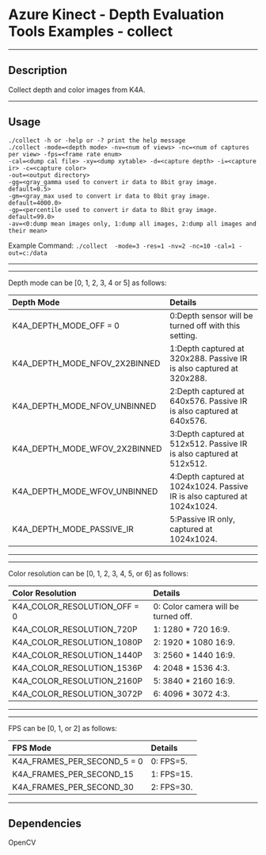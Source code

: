 # Azure Kinect - Depth Evaluation Tools Examples - collect

---

## Description

   Collect depth and color images from K4A.

---

## Usage
   ```
   ./collect -h or -help or -? print the help message
   ./collect -mode=<depth mode> -nv=<num of views> -nc=<num of captures per view> -fps=<frame rate enum>
   -cal=<dump cal file> -xy=<dump xytable> -d=<capture depth> -i=<capture ir> -c=<capture color>
   -out=<output directory>
   -gg=<gray_gamma used to convert ir data to 8bit gray image. default=0.5>
   -gm=<gray_max used to convert ir data to 8bit gray image. default=4000.0>
   -gp=<percentile used to convert ir data to 8bit gray image. default=99.0>
   -av=<0:dump mean images only, 1:dump all images, 2:dump all images and their mean>
   ```

   Example Command: ```./collect  -mode=3 -res=1 -nv=2 -nc=10 -cal=1 -out=c:/data```

   ---
   ---  

   Depth mode can be [0, 1, 2, 3, 4 or 5] as follows:

   | Depth Mode | Details |
   | :--------- | :------ |
   | K4A_DEPTH_MODE_OFF = 0 | 0:Depth sensor will be turned off with this setting. |
   | K4A_DEPTH_MODE_NFOV_2X2BINNED | 1:Depth captured at 320x288. Passive IR is also captured at 320x288. |
   | K4A_DEPTH_MODE_NFOV_UNBINNED | 2:Depth captured at 640x576. Passive IR is also captured at 640x576. |
   | K4A_DEPTH_MODE_WFOV_2X2BINNED | 3:Depth captured at 512x512. Passive IR is also captured at 512x512. |
   | K4A_DEPTH_MODE_WFOV_UNBINNED | 4:Depth captured at 1024x1024. Passive IR is also captured at 1024x1024. |
   | K4A_DEPTH_MODE_PASSIVE_IR | 5:Passive IR only, captured at 1024x1024. |

   ---
   ---

   Color resolution can be [0, 1, 2, 3, 4, 5, or 6] as follows:

   | Color Resolution | Details |
   | :--------------- | :------ |
   | K4A_COLOR_RESOLUTION_OFF = 0 | 0: Color camera will be turned off. |
   | K4A_COLOR_RESOLUTION_720P | 1: 1280 * 720  16:9. |
   | K4A_COLOR_RESOLUTION_1080P | 2: 1920 * 1080 16:9. |
   | K4A_COLOR_RESOLUTION_1440P | 3: 2560 * 1440 16:9. |
   | K4A_COLOR_RESOLUTION_1536P | 4: 2048 * 1536 4:3. |
   | K4A_COLOR_RESOLUTION_2160P | 5: 3840 * 2160 16:9. |
   | K4A_COLOR_RESOLUTION_3072P | 6: 4096 * 3072 4:3. |

   ---
   ---

   FPS can be [0, 1, or 2] as follows:

   | FPS Mode | Details |
   | :------- | :------ |
   | K4A_FRAMES_PER_SECOND_5 = 0 | 0: FPS=5. |
   | K4A_FRAMES_PER_SECOND_15 | 1: FPS=15. |
   | K4A_FRAMES_PER_SECOND_30 | 2: FPS=30. |

   ---

## Dependencies 

   OpenCV

